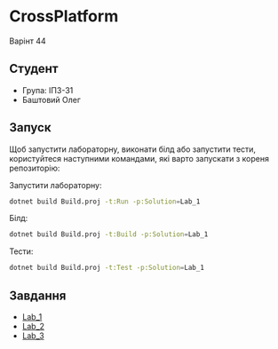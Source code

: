 # CrossPlatform
Варінт 44

## Студент
- Група: ІПЗ-31
- Баштовий Олег

## Запуск
Щоб запустити лабораторну, виконати білд або запустити тести, користуйтеся наступними командами, які варто запускати з кореня репозиторію:

Запустити лабораторну:
```bash
dotnet build Build.proj -t:Run -p:Solution=Lab_1
```

Білд:
```bash
dotnet build Build.proj -t:Build -p:Solution=Lab_1
```

Тести:
```bash
dotnet build Build.proj -t:Test -p:Solution=Lab_1
```

## Завдання
- [Lab_1](./Lab_1)
- [Lab_2](./Lab_2)
- [Lab_3](./Lab_3)